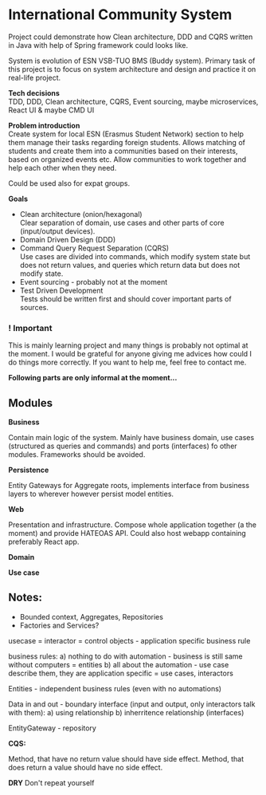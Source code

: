 # International Community System


Project could demonstrate how Clean architecture, DDD and CQRS written in Java with 
help of Spring framework could looks like.

System is evolution of ESN VSB-TUO BMS (Buddy system). Primary task of this project 
is to focus on system architecture and design and practice it on real-life 
project.

**Tech decisions** \
TDD, DDD, Clean architecture, CQRS, Event sourcing, maybe microservices, React UI & maybe CMD UI


**Problem introduction** \
Create system for local ESN (Erasmus Student Network) section to help them manage their 
tasks regarding foreign students. Allows matching of students and create them into 
a communities based on their interests, based on organized events etc. Allow communities to work together and help each other when they need.

Could be used also for expat groups.


**Goals**
- Clean architecture (onion/hexagonal)\
Clear separation of domain, use cases and other parts of core (input/output devices).
- Domain Driven Design (DDD)
- Command Query Request Separation (CQRS)\
Use cases are divided into commands, which modify system state but does not return 
values, and queries which return data but does not modify state.
- Event sourcing - probably not at the moment
- Test Driven Development\
Tests should be written first and should cover important parts of sources.

### ! Important
This is mainly learning project and many things is probably not optimal at the moment.
 I would be grateful for anyone giving me advices how could I do things more correctly.
 If you want to help me, feel free to contact me.


**Following parts are only informal at the moment...**

Modules
-

**Business**

Contain main logic of the system. Mainly have business domain, use cases (structured 
as queries and commands) and ports (interfaces) fo other modules. Frameworks should 
be avoided.

**Persistence**

Entity Gateways for Aggregate roots, implements interface from business layers to 
wherever however persist model entities.

**Web**

Presentation and infrastructure. Compose whole application together (a the moment) and 
provide HATEOAS API. Could also host webapp containing preferably React app.


**Domain**


**Use case**



Notes:
-

- Bounded context, Aggregates, Repositories
- Factories and Services?

usecase = interactor = control objects - application specific business rule

business rules:
a) nothing to do with automation - business is still same without computers = entities
b) all about the automation - use case describe them, they are application specific = use cases, interactors

Entities - independent business rules (even with no automations)

Data in and out - boundary interface (input and output, only interactors talk with them):
a) using relationship
b) inherritence relationship (interfaces)


EntityGateway - repository




**CQS:**

Method, that have no return value should have side effect. Method, that does return a value should have no side effect.

**DRY**
Don't repeat yourself